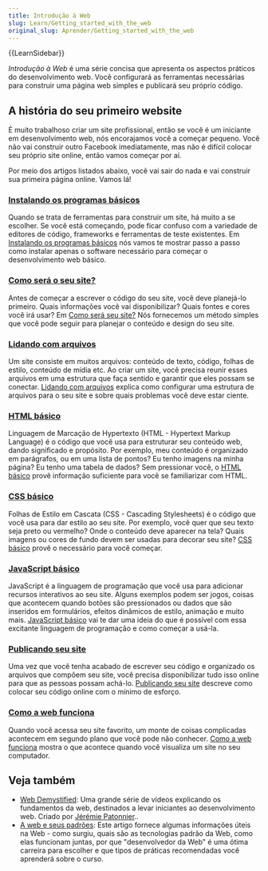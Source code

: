 ```yaml
---
title: Introdução à Web
slug: Learn/Getting_started_with_the_web
original_slug: Aprender/Getting_started_with_the_web
---
```

{{LearnSidebar}}

_Introdução à Web_ é uma série concisa que apresenta os aspectos práticos do desenvolvimento web. Você configurará as ferramentas necessárias para construir uma página web simples e publicará seu próprio código.

## A história do seu primeiro website

É muito trabalhoso criar um site profissional, então se você é um iniciante em desenvolvimento web, nós encorajamos você a começar pequeno. Você não vai construir outro Facebook imediatamente, mas não é difícil colocar seu próprio site online, então vamos começar por aí.

Por meio dos artigos listados abaixo, você vai sair do nada e vai construir sua primeira página online. Vamos lá!

### [Instalando os programas básicos](/pt-BR/docs/Aprender/Getting_started_with_the_web/instalando_programas_basicos)

Quando se trata de ferramentas para construir um site, há muito a se escolher. Se você está começando, pode ficar confuso com a variedade de editores de código, frameworks e ferramentas de teste existentes. Em [Instalando os programas básicos](/pt-BR/docs/Aprender/Getting_started_with_the_web/instalando_programas_basicos) nós vamos te mostrar passo a passo como instalar apenas o software necessário para começar o desenvolvimento web básico.

### [Como será o seu site?](/pt-BR/docs/Aprender/Getting_started_with_the_web/com_que_seu_site_vai_parecer/)

Antes de começar a escrever o código do seu site, você deve planejá-lo primeiro. Quais informações você vai disponibilizar? Quais fontes e cores você irá usar? Em [Como será seu site?](/pt-BR/docs/Aprender/Getting_started_with_the_web/com_que_seu_site_vai_parecer) Nós fornecemos um método simples que você pode seguir para planejar o conteúdo e design do seu site.

### [Lidando com arquivos](/pt-BR/docs/Aprender/Getting_started_with_the_web/lidando_com_arquivos)

Um site consiste em muitos arquivos: conteúdo de texto, código, folhas de estilo, conteúdo de mídia etc. Ao criar um site, você precisa reunir esses arquivos em uma estrutura que faça sentido e garantir que eles possam se conectar. [Lidando com arquivos](/pt-BR/docs/Aprender/Getting_started_with_the_web/lidando_com_arquivos) explica como configurar uma estrutura de arquivos para o seu site e sobre quais problemas você deve estar ciente.

### [HTML básico](/pt-BR/docs/Aprender/Getting_started_with_the_web/HTML_basico)

Linguagem de Marcação de Hypertexto (HTML - Hypertext Markup Language) é o código que você usa para estruturar seu conteúdo web, dando significado e propósito. Por exemplo, meu conteúdo é organizado em parágrafos, ou em uma lista de pontos? Eu tenho imagens na minha página? Eu tenho uma tabela de dados? Sem pressionar você, o [HTML básico](/pt-BR/docs/Aprender/Getting_started_with_the_web/HTML_basico) provê informação suficiente para você se familiarizar com HTML.

### [CSS básico](/pt-BR/docs/Aprender/Getting_started_with_the_web/CSS_basico)

Folhas de Estilo em Cascata (CSS - Cascading Stylesheets) é o código que você usa para dar estilo ao seu site. Por exemplo, você quer que seu texto seja preto ou vermelho? Onde o conteúdo deve aparecer na tela? Quais imagens ou cores de fundo devem ser usadas para decorar seu site? [CSS básico](/pt-BR/docs/Aprender/Getting_started_with_the_web/CSS_basico) provê o necessário para você começar.

### [JavaScript básico](/pt-BR/docs/Aprender/Getting_started_with_the_web/JavaScript_basico)

JavaScript é a linguagem de programação que você usa para adicionar recursos interativos ao seu site. Alguns exemplos podem ser jogos, coisas que acontecem quando botões são pressionados ou dados que são inseridos em formulários, efeitos dinâmicos de estilo, animação e muito mais. [JavaScript básico](/pt-BR/docs/Aprender/Getting_started_with_the_web/JavaScript_basico) vai te dar uma ideia do que é possível com essa excitante linguagem de programação e como começar a usá-la.

### [Publicando seu site](/pt-BR/docs/Aprender/Getting_started_with_the_web/Publicando_seu_site)

Uma vez que você tenha acabado de escrever seu código e organizado os arquivos que compõem seu site, você precisa disponibilizar tudo isso online para que as pessoas possam achá-lo. [Publicando seu site](/pt-BR/docs/Aprender/Getting_started_with_the_web/Publicando_seu_site) descreve como colocar seu código online com o mínimo de esforço.

### [Como a web funciona](/pt-BR/docs/Aprender/Getting_started_with_the_web/Como_a_Web_funciona)

Quando você acessa seu site favorito, um monte de coisas complicadas acontecem em segundo plano que você pode não conhecer. [Como a web funciona](/pt-BR/docs/Aprender/Getting_started_with_the_web/Como_a_Web_funciona) mostra o que acontece quando você visualiza um site no seu computador.

## Veja também

- [Web Demystified](https://www.youtube.com/playlist?list=PLo3w8EB99pqLEopnunz-dOOBJ8t-Wgt2g): Uma grande série de vídeos explicando os fundamentos da web, destinados a levar iniciantes ao desenvolvimento web. Criado por [Jérémie Patonnier](https://twitter.com/JeremiePat)..
- [A web e seus padrões](/pt-BR/docs/Learn/Getting_started_with_the_web/The_web_and_web_standards): Este artigo fornece algumas informações úteis na Web - como surgiu, quais são as tecnologias padrão da Web, como elas funcionam juntas, por que "desenvolvedor da Web" é uma ótima carreira para escolher e que tipos de práticas recomendadas você aprenderá sobre o curso.
